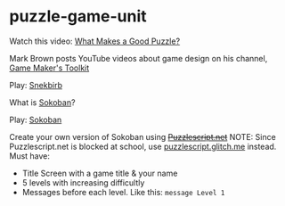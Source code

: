 # puzzle-game-unit

Watch this video: [What Makes a Good Puzzle?](https://www.youtube.com/watch?v=zsjC6fa_YBg&list=PLc38fcMFcV_s7Lf6xbeRfWYRt7-Vmi_X9&t=0s&index=2)

Mark Brown posts YouTube videos about game design on his channel, [Game Maker's Toolkit](https://www.youtube.com/playlist?list=PLc38fcMFcV_s7Lf6xbeRfWYRt7-Vmi_X9)

Play: [Snekbirb](https://snekbirb.glitch.me/)

What is [Sokoban](https://en.wikipedia.org/wiki/Sokoban)?

Play: [Sokoban](https://sokoban.info/)

Create your own version of Sokoban using ~~[Puzzlescript.net](https://www.puzzlescript.net/)~~ NOTE: Since Puzzlescript.net is blocked at school, use [puzzlescript.glitch.me](puzzlescript.glitch.me) instead.
Must have:
* Title Screen with a game title & your name 
* 5 levels with increasing difficultly
* Messages before each level. Like this: `message Level 1`


